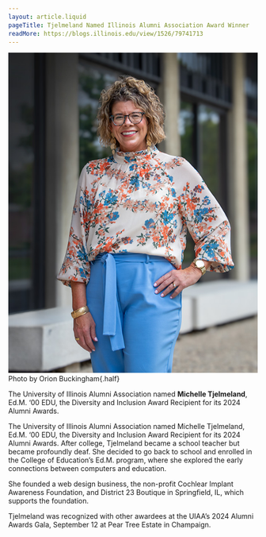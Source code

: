 ```yaml
---
layout: article.liquid
pageTitle: Tjelmeland Named Illinois Alumni Association Award Winner
readMore: https://blogs.illinois.edu/view/1526/79741713
---
```

<ilw-content width="page">

![Michelle Tjelmenland, with hand on hip](/img/alumni/tjelmeland.jpg) Photo by Orion Buckingham{.half}

The University of Illinois Alumni Association named **Michelle Tjelmeland**, Ed.M. ‘00 EDU, the Diversity and Inclusion Award Recipient for its 2024 Alumni Awards.

The University of Illinois Alumni Association named Michelle Tjelmeland, Ed.M. ‘00 EDU, the Diversity and Inclusion Award Recipient for its 2024 Alumni Awards. After college, Tjelmeland became a school teacher but became profoundly deaf. She decided to go back to school and enrolled in the College of Education’s Ed.M. program, where she explored the early connections between computers and education.

She founded a web design business, the non-profit Cochlear Implant Awareness Foundation, and District 23 Boutique in Springfield, IL, which supports the foundation.

Tjelmeland was recognized with other awardees at the UIAA’s 2024 Alumni Awards Gala, September 12 at Pear Tree Estate in Champaign.

</ilw-content>